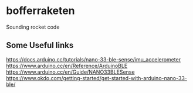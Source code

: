 # bofferraketen
Sounding rocket code

## Some Useful links
https://docs.arduino.cc/tutorials/nano-33-ble-sense/imu_accelerometer
https://www.arduino.cc/en/Reference/ArduinoBLE
https://www.arduino.cc/en/Guide/NANO33BLESense
https://www.okdo.com/getting-started/get-started-with-arduino-nano-33-ble/
